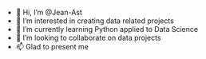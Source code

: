 - 👋 Hi, I’m @Jean-Ast
- 👀 I’m interested in creating data related projects 
- 🌱 I’m currently learning Python applied to Data Science
- 💞️ I’m looking to collaborate on data projects
- 📫 Glad to present me

<!---
Jean-Ast/Jean-Ast is a ✨ special ✨ repository because its `README.md` (this file) appears on your GitHub profile.
You can click the Preview link to take a look at your changes.
--->
